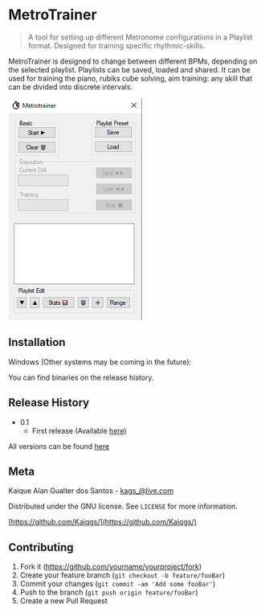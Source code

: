 # MetroTrainer
> A tool for setting up different Metronome configurations in a Playlist format. Designed for training specific rhythmic-skills.

MetroTrainer is designed to change between different BPMs, depending on the selected playlist. Playlists can be saved, loaded and shared.
It can be used for training the piano, rubiks cube solving, aim training: any skill that can be divided into discrete intervals.

![Interface](https://github.com/Kaiqgs/MetroTrainer/blob/master/imgs/interface.png)

## Installation

Windows (Other systems may be coming in the future):


  You can find binaries on the release history.






## Release History

* 0.1
    * First release (Available [here](https://drive.google.com/file/d/1X51SjplxkYyTs8ZADD9pL31kmNqiPlU_/view?usp=sharing))

All versions can be found [here](https://drive.google.com/drive/folders/1pNMRmawtrorLA-WqpkD5SWjcgHRzOEWq?usp=sharing)

## Meta

Kaique Alan Gualter dos Santos - kags_@live.com

Distributed under the GNU license. See ``LICENSE`` for more information.

[https://github.com/Kaiqgs/](https://github.com/Kaiqgs/)

## Contributing

1. Fork it (<https://github.com/yourname/yourproject/fork>)
2. Create your feature branch (`git checkout -b feature/fooBar`)
3. Commit your changes (`git commit -am 'Add some fooBar'`)
4. Push to the branch (`git push origin feature/fooBar`)
5. Create a new Pull Request

<!-- Markdown link & img dfn's -->
[npm-image]: https://img.shields.io/npm/v/datadog-metrics.svg?style=flat-square
[npm-url]: https://npmjs.org/package/datadog-metrics
[npm-downloads]: https://img.shields.io/npm/dm/datadog-metrics.svg?style=flat-square
[travis-image]: https://img.shields.io/travis/dbader/node-datadog-metrics/master.svg?style=flat-square
[travis-url]: https://travis-ci.org/dbader/node-datadog-metrics
[wiki]: https://github.com/yourname/yourproject/wiki
